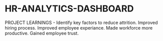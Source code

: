 # HR-ANALYTICS-DASHBOARD
PROJECT LEARNINGS -
Identify key factors to reduce attrition.
Improved hiring process.
Improved employee experiance.
Made workforce more productive.
Gained employee trust.
